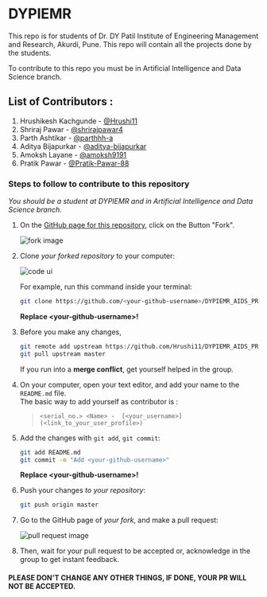 # DYPIEMR
This repo is for students of Dr. DY Patil Institute of Engineering Management and Research, Akurdi, Pune.
This repo will contain all the projects done by the students.

To contribute to this repo you must be in Artificial Intelligence and Data Science branch.

## List of Contributors : <br>
1. Hrushikesh Kachgunde - [@Hrushi11](https://github.com/Hrushi11)
2. Shriraj Pawar - [@shrirajpawar4](https://github.com/shrirajpawar4)
3. Parth Ashtikar - [@parthhh-a](https://github.com/parthhh-a)
4. Aditya Bijapurkar - [@aditya-bijapurkar](https://github.com/aditya-bijapurkar)
5. Amoksh Layane - [@amoksh9191](https://github.com/amoksh9191)
6. Pratik Pawar - [@Pratik-Pawar-88](https://github.com/Pratik-Pawar-88)
### Steps to follow to contribute to this repository

*You should be a student at DYPIEMR and in Artificial Intelligence and Data Science branch.*
   
1. On the [GitHub page for this repository](https://github.com/Hrushi11/DYPIEMR_AIDS_PROJ), click on the Button "Fork".

   ![fork image](https://help.github.com/assets/images/help/repository/fork_button.jpg)

2. Clone _your forked repository_ to your computer:

   ![code ui](https://docs.github.com/assets/images/help/repository/code-button.png)

    For example, run this command inside your terminal:

    ```bash
    git clone https://github.com/<your-github-username>/DYPIEMR_AIDS_PROJ.git
    ```

    **Replace \<your-github-username\>!**

4. Before you make any changes,

    ```bash
    git remote add upstream https://github.com/Hrushi11/DYPIEMR_AIDS_PROJ.git
    git pull upstream master
    ```

    If you run into a **merge conflict**, get yourself helped in the group.

5. On your computer, open your text editor, and add your name to the `README.md` file. <br>
   The basic way to add yourself as contributor is : 
   > `<serial_no.> <Name> -  [<your_username>](<link_to_your_user_profile>)`

6. Add the changes with `git add`, `git commit`:

    ```bash
    git add README.md
    git commit -m "Add <your-github-username>"
    ```

    **Replace \<your-github-username\>!**

7. Push your changes _to your repository_:

    ```bash
    git push origin master
    ```

8. Go to the GitHub page of _your fork_, and make a pull request:

    ![pull request image](https://help.github.com/assets/images/help/pull_requests/choose-base-and-compare-branches.png)

9. Then, wait for your pull request to be accepted or, acknowledge in the group to get instant feedback.

#### PLEASE DON'T CHANGE ANY OTHER THINGS, IF DONE, YOUR PR WILL NOT BE ACCEPTED.
    
    
